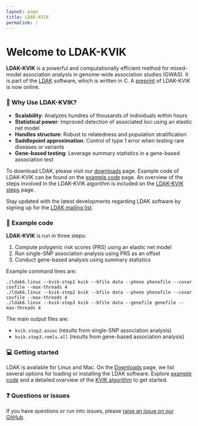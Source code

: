 ```yaml
---
layout: page
title: LDAK-KVIK
permalink: /
---
```


# Welcome to LDAK-KVIK

**LDAK-KVIK** is a powerful and computationally efficient method for mixed-model association analysis in genome-wide association studies (GWAS). It is part of the [LDAK](http://www.dougspeed.com) software, which is written in C. A [preprint](https://www.medrxiv.org/content/10.1101/2024.07.25.24311005v2) of LDAK-KVIK is now online.

### 🚀 Why Use LDAK-KVIK?
 - **Scalability**: Analyzes hundres of thousands of individuals within hours
 - **Statistical power**: Improved detection of associated loci using an elastic net model
 - **Handles structure**: Robust to relatedness and population stratification
 - **Saddlepoint approximation**: Control of type 1 error when testing rare diseases or variants
 - **Gene-based testing**: Leverage summary statistics in a gene-based association test

To download LDAK, please visit our [downloads](/docs/downloads) page. Example code of LDAK-KVIK can be found on the [example code](/docs/example) page. An overview of the steps involved in the LDAK-KVIK algorithm is included on the [LDAK-KVIK steps](/docs/assoc/singlesnp) page.

Stay updated with the latest developments regarding LDAK software by signing up for the [LDAK mailing list](https://dougspeed.com/downloads/).

### 🔧 Example code

**LDAK-KVIK** is run in three steps:

1. Compute polygenic risk scores (PRS) using an elastic net model
2. Run single-SNP association analysis using PRS as an offset
3. Conduct gene-based analysis using summary statistics

Example command lines are:

```
./ldak6.linux --kvik-step1 kvik --bfile data --pheno phenofile --covar covfile --max-threads 4
./ldak6.linux --kvik-step2 kvik --bfile data --pheno phenofile --covar covfile --max-threads 4
./ldak6.linux --kvik-step3 kvik --bfile data --genefile genefile --max-threads 4
```

The main output files are:
 -  `kvik.step2.assoc` (results from single-SNP association analysis)
 -  `kvik.step3.remls.all` (results from gene-based association analysis)

### 💻 Getting started

LDAK is available for Linux and Mac. On the [Downloads](/docs/downloads) page, we list several options for loading or installing the LDAK software. Explore [example code](/docs/example) and a detailed overview of the [KVIK algorithm](/docs/technical) to get started.

<!-- 
It is also possible to install the Linux-version of LDAK via [conda](http://anaconda.org/genomedk/ldak5) using the following command:
```
conda install genomedk::ldak5
```
-->
### ❓ Questions or issues

If you have questions or run into issues, please [raise an issue on our GitHub](https://github.com/dougspeed/LDAK/issues).